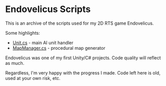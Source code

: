 # Endovelicus Scripts

This is an archive of the scripts used for my 2D RTS game Endovelicus.

Some highlights:

- [Unit.cs](/Scripts/AI/Unit.cs) - main AI unit handler
- [MapManager.cs](/Scripts/Core/MapManager.cs) - procedural map generator

Endovelicus was one of my first Unity/C# projects. Code quality will reflect as much.

Regardless, I'm very happy with the progress I made. Code left here is old, used at your own risk, etc.

